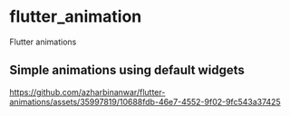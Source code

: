 # flutter_animation

Flutter animations

## Simple animations using default widgets


https://github.com/azharbinanwar/flutter-animations/assets/35997819/10688fdb-46e7-4552-9f02-9fc543a37425


